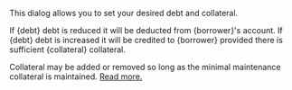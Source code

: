 This dialog allows you to set your desired debt and collateral.

If {debt} debt is reduced it will be deducted from {borrower}'s account.
If {debt} debt is increased it will be credited to {borrower} provided there is sufficient {collateral} collateral.   

Collateral may be added or removed so long as the minimal maintenance collateral is maintained. [Read more.](dex/shorting)

